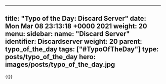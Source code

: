
---
title: "Typo of the Day: Discard Server"
date: Mon Mar 08 23:13:18 +0000 2021
weight: 20
menu:
  sidebar:
    name: "Discard Server"
    identifier: Discardserver
    weight: 20
    parent: typo_of_the_day
tags: ["#TypoOfTheDay"]
type: posts/typo_of_the_day
hero: images/posts/typo_of_the_day.jpg
---


{{<tweet user="mariatta" id="1369063709406949376">}}

